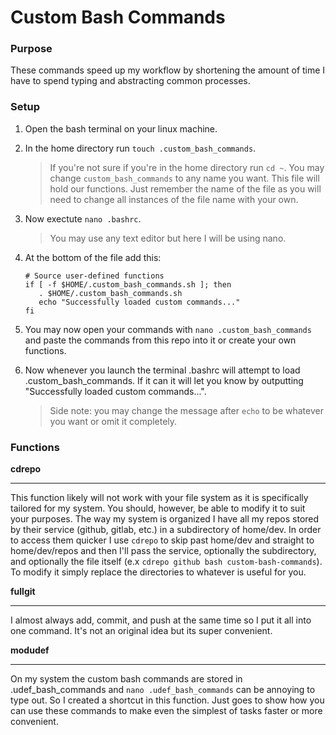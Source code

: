 # Custom Bash Commands

### Purpose

These commands speed up my workflow by shortening the
amount of time I have to spend typing and abstracting
common processes.

### Setup

1. Open the bash terminal on your linux machine.
2. In the home directory run
   `touch .custom_bash_commands`.

   > If you're not sure if you're in the home directory
   > run `cd ~`. You may change `custom_bash_commands`
   > to any name you want. This file will hold our
   > functions. Just remember the name of the file as
   > you will need to change all instances of the file
   > name with your own.

3. Now exectute `nano .bashrc`.

   > You may use any text editor but here I will be using
   > nano.

4. At the bottom of the file add this:

   ```
   # Source user-defined functions
   if [ -f $HOME/.custom_bash_commands.sh ]; then
      . $HOME/.custom_bash_commands.sh
      echo "Successfully loaded custom commands..."
   fi
   ```

5. You may now open your commands with
   `nano .custom_bash_commands` and paste the commands from
   this repo into it or create your own functions.

6. Now whenever you launch the terminal .bashrc will attempt to
   load .custom_bash_commands. If it can it will let you know
   by outputting "Successfully loaded custom commands...".

   > Side note: you may change the message after `echo` to
   > be whatever you want or omit it completely.

### Functions

**cdrepo**

---

This function likely will not work with your file system as it
is specifically tailored for my system. You should, however, be
able to modify it to suit your purposes. The way my system is
organized I have all my repos stored by their service (github,
gitlab, etc.) in a subdirectory of home/dev. In order to access
them quicker I use `cdrepo` to skip past home/dev and straight
to home/dev/repos and then I'll pass the service, optionally the
subdirectory, and optionally the file itself (e.x
`cdrepo github bash custom-bash-commands`). To modify it simply
replace the directories to whatever is useful for you.

**fullgit**

---

I almost always add, commit, and push at the same time so I put
it all into one command. It's not an original idea but its
super convenient.

**modudef**

---

On my system the custom bash commands are stored in
.udef_bash_commands and `nano .udef_bash_commands` can be annoying
to type out. So I created a shortcut in this function. Just goes to
show how you can use these commands to make even the simplest
of tasks faster or more convenient.
